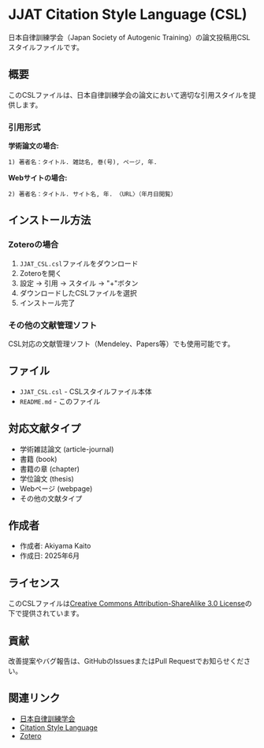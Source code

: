 # JJAT Citation Style Language (CSL)

日本自律訓練学会（Japan Society of Autogenic Training）の論文投稿用CSLスタイルファイルです。

## 概要

このCSLファイルは、日本自律訓練学会の論文において適切な引用スタイルを提供します。

### 引用形式

**学術論文の場合:**

```
1) 著者名：タイトル. 雑誌名, 巻(号), ページ, 年.
```

**Webサイトの場合:**

```
2) 著者名：タイトル. サイト名, 年. 〈URL〉（年月日閲覧）
```

## インストール方法

### Zoteroの場合

1. `JJAT_CSL.csl`ファイルをダウンロード
2. Zoteroを開く
3. 設定 → 引用 → スタイル → "+"ボタン
4. ダウンロードしたCSLファイルを選択
5. インストール完了

### その他の文献管理ソフト

CSL対応の文献管理ソフト（Mendeley、Papers等）でも使用可能です。

## ファイル

- `JJAT_CSL.csl` - CSLスタイルファイル本体
- `README.md` - このファイル

## 対応文献タイプ

- 学術雑誌論文 (article-journal)
- 書籍 (book)
- 書籍の章 (chapter)
- 学位論文 (thesis)
- Webページ (webpage)
- その他の文献タイプ

## 作成者

- 作成者: Akiyama Kaito
- 作成日: 2025年6月

## ライセンス

このCSLファイルは[Creative Commons Attribution-ShareAlike 3.0 License](http://creativecommons.org/licenses/by-sa/3.0/)の下で提供されています。

## 貢献

改善提案やバグ報告は、GitHubのIssuesまたはPull Requestでお知らせください。

## 関連リンク

- [日本自律訓練学会](https://www.jjat.jp/)
- [Citation Style Language](https://www.jsoat.jp/)
- [Zotero](https://www.zotero.org/)
